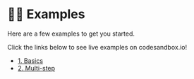 # 💁‍♀️ Examples

Here are a few examples to get you started.

Click the links below to see live examples on codesandbox.io!

- [1. Basics](https://codesandbox.io/s/github/andyrichardson/fielder/tree/master/examples/1-basics?module=%2Fsrc%2Fform%2FForm.tsx)
- [2. Multi-step](https://codesandbox.io/s/github/andyrichardson/fielder/tree/master/examples/2-multi-step?module=%2Fsrc%2Fregister-form%2FForm.tsx)
